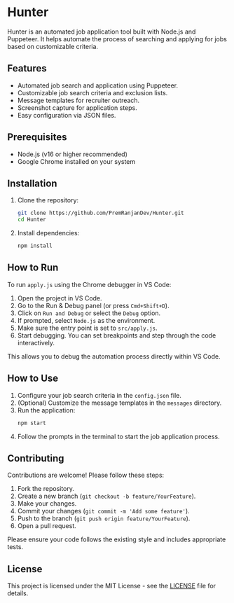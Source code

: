 # Hunter

Hunter is an automated job application tool built with Node.js and Puppeteer. It helps automate the process of searching and applying for jobs based on customizable criteria.

## Features

- Automated job search and application using Puppeteer.
- Customizable job search criteria and exclusion lists.
- Message templates for recruiter outreach.
- Screenshot capture for application steps.
- Easy configuration via JSON files.

## Prerequisites

- Node.js (v16 or higher recommended)
- Google Chrome installed on your system

## Installation

1. Clone the repository:
   ```sh
   git clone https://github.com/PremRanjanDev/Hunter.git
   cd Hunter
   ```

2. Install dependencies:
   ```sh
   npm install
   ```

## How to Run

To run `apply.js` using the Chrome debugger in VS Code:

1. Open the project in VS Code.
2. Go to the Run & Debug panel (or press `Cmd+Shift+D`).
3. Click on `Run and Debug` or select the `Debug` option.
4. If prompted, select `Node.js` as the environment.
5. Make sure the entry point is set to `src/apply.js`.
6. Start debugging. You can set breakpoints and step through the code interactively.

This allows you to debug the automation process directly within VS Code.

## How to Use

1. Configure your job search criteria in the `config.json` file.
2. (Optional) Customize the message templates in the `messages` directory.
3. Run the application:
   ```sh
   npm start
   ```
4. Follow the prompts in the terminal to start the job application process.

## Contributing

Contributions are welcome! Please follow these steps:

1. Fork the repository.
2. Create a new branch (`git checkout -b feature/YourFeature`).
3. Make your changes.
4. Commit your changes (`git commit -m 'Add some feature'`).
5. Push to the branch (`git push origin feature/YourFeature`).
6. Open a pull request.

Please ensure your code follows the existing style and includes appropriate tests.

## License

This project is licensed under the MIT License - see the [LICENSE](LICENSE) file for details.

